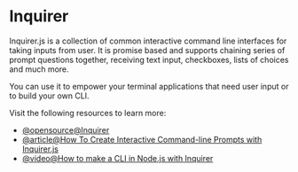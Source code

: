 # Inquirer

Inquirer.js is a collection of common interactive command line interfaces for taking inputs from user.
It is promise based and supports chaining series of prompt questions together, receiving text input, checkboxes, lists of choices and much more.

You can use it to empower your terminal applications that need user input or to build your own CLI.

Visit the following resources to learn more:

- [@opensource@Inquirer](https://github.com/SBoudrias/Inquirer.js#readme)
- [@article@How To Create Interactive Command-line Prompts with Inquirer.js](https://www.digitalocean.com/community/tutorials/nodejs-interactive-command-line-prompts)
- [@video@How to make a CLI in Node.js with Inquirer](https://www.youtube.com/watch?v=0xjfkl9nODQ)

